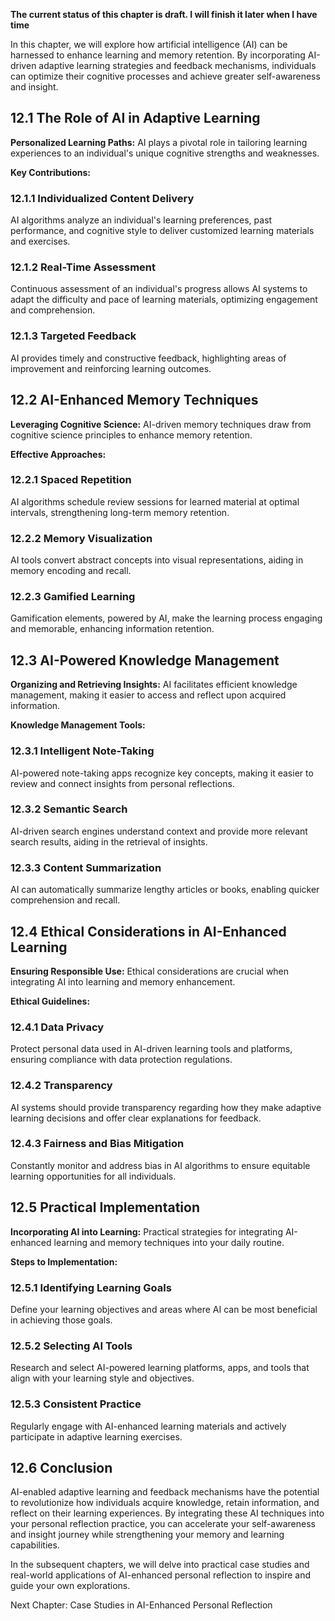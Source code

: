 **The current status of this chapter is draft. I will finish it later when I have time**

In this chapter, we will explore how artificial intelligence (AI) can be harnessed to enhance learning and memory retention. By incorporating AI-driven adaptive learning strategies and feedback mechanisms, individuals can optimize their cognitive processes and achieve greater self-awareness and insight.

12.1 The Role of AI in Adaptive Learning
----------------------------------------

**Personalized Learning Paths:** AI plays a pivotal role in tailoring learning experiences to an individual's unique cognitive strengths and weaknesses.

**Key Contributions:**

### 12.1.1 Individualized Content Delivery

AI algorithms analyze an individual's learning preferences, past performance, and cognitive style to deliver customized learning materials and exercises.

### 12.1.2 Real-Time Assessment

Continuous assessment of an individual's progress allows AI systems to adapt the difficulty and pace of learning materials, optimizing engagement and comprehension.

### 12.1.3 Targeted Feedback

AI provides timely and constructive feedback, highlighting areas of improvement and reinforcing learning outcomes.

12.2 AI-Enhanced Memory Techniques
----------------------------------

**Leveraging Cognitive Science:** AI-driven memory techniques draw from cognitive science principles to enhance memory retention.

**Effective Approaches:**

### 12.2.1 Spaced Repetition

AI algorithms schedule review sessions for learned material at optimal intervals, strengthening long-term memory retention.

### 12.2.2 Memory Visualization

AI tools convert abstract concepts into visual representations, aiding in memory encoding and recall.

### 12.2.3 Gamified Learning

Gamification elements, powered by AI, make the learning process engaging and memorable, enhancing information retention.

12.3 AI-Powered Knowledge Management
------------------------------------

**Organizing and Retrieving Insights:** AI facilitates efficient knowledge management, making it easier to access and reflect upon acquired information.

**Knowledge Management Tools:**

### 12.3.1 Intelligent Note-Taking

AI-powered note-taking apps recognize key concepts, making it easier to review and connect insights from personal reflections.

### 12.3.2 Semantic Search

AI-driven search engines understand context and provide more relevant search results, aiding in the retrieval of insights.

### 12.3.3 Content Summarization

AI can automatically summarize lengthy articles or books, enabling quicker comprehension and recall.

12.4 Ethical Considerations in AI-Enhanced Learning
---------------------------------------------------

**Ensuring Responsible Use:** Ethical considerations are crucial when integrating AI into learning and memory enhancement.

**Ethical Guidelines:**

### 12.4.1 Data Privacy

Protect personal data used in AI-driven learning tools and platforms, ensuring compliance with data protection regulations.

### 12.4.2 Transparency

AI systems should provide transparency regarding how they make adaptive learning decisions and offer clear explanations for feedback.

### 12.4.3 Fairness and Bias Mitigation

Constantly monitor and address bias in AI algorithms to ensure equitable learning opportunities for all individuals.

12.5 Practical Implementation
-----------------------------

**Incorporating AI into Learning:** Practical strategies for integrating AI-enhanced learning and memory techniques into your daily routine.

**Steps to Implementation:**

### 12.5.1 Identifying Learning Goals

Define your learning objectives and areas where AI can be most beneficial in achieving those goals.

### 12.5.2 Selecting AI Tools

Research and select AI-powered learning platforms, apps, and tools that align with your learning style and objectives.

### 12.5.3 Consistent Practice

Regularly engage with AI-enhanced learning materials and actively participate in adaptive learning exercises.

12.6 Conclusion
---------------

AI-enabled adaptive learning and feedback mechanisms have the potential to revolutionize how individuals acquire knowledge, retain information, and reflect on their learning experiences. By integrating these AI techniques into your personal reflection practice, you can accelerate your self-awareness and insight journey while strengthening your memory and learning capabilities.

In the subsequent chapters, we will delve into practical case studies and real-world applications of AI-enhanced personal reflection to inspire and guide your own explorations.

Next Chapter: Case Studies in AI-Enhanced Personal Reflection

